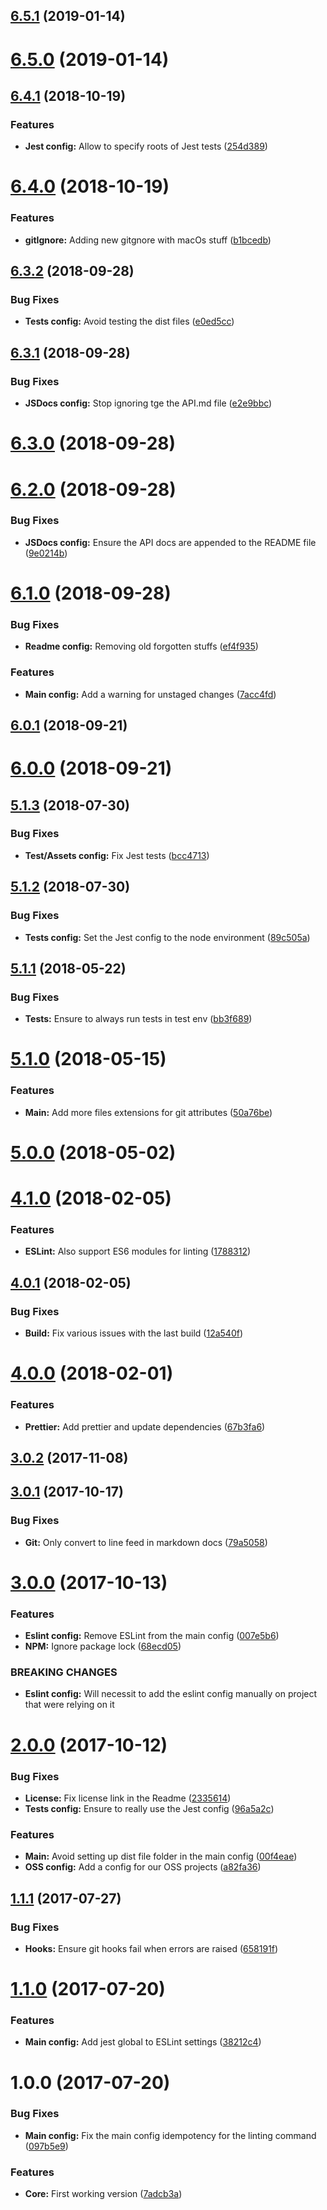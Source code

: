 ## [6.5.1](https://github.com/sencrop/metapak-sencrop/compare/v6.5.0...v6.5.1) (2019-01-14)



# [6.5.0](https://github.com/sencrop/metapak-sencrop/compare/v6.4.1...v6.5.0) (2019-01-14)



<a name="6.4.1"></a>
## [6.4.1](https://github.com/sencrop/metapak-sencrop/compare/v6.4.0...v6.4.1) (2018-10-19)


### Features

* **Jest config:** Allow to specify roots of Jest tests ([254d389](https://github.com/sencrop/metapak-sencrop/commit/254d389))



<a name="6.4.0"></a>
# [6.4.0](https://github.com/sencrop/metapak-sencrop/compare/v6.3.2...v6.4.0) (2018-10-19)


### Features

* **gitIgnore:** Adding new gitgnore with macOs stuff ([b1bcedb](https://github.com/sencrop/metapak-sencrop/commit/b1bcedb))



<a name="6.3.2"></a>
## [6.3.2](https://github.com/sencrop/metapak-sencrop/compare/v6.3.1...v6.3.2) (2018-09-28)


### Bug Fixes

* **Tests config:** Avoid testing the dist files ([e0ed5cc](https://github.com/sencrop/metapak-sencrop/commit/e0ed5cc))



<a name="6.3.1"></a>
## [6.3.1](https://github.com/sencrop/metapak-sencrop/compare/v6.3.0...v6.3.1) (2018-09-28)


### Bug Fixes

* **JSDocs config:** Stop ignoring tge the API.md file ([e2e9bbc](https://github.com/sencrop/metapak-sencrop/commit/e2e9bbc))



<a name="6.3.0"></a>
# [6.3.0](https://github.com/sencrop/metapak-sencrop/compare/v6.2.0...v6.3.0) (2018-09-28)



<a name="6.2.0"></a>
# [6.2.0](https://github.com/sencrop/metapak-sencrop/compare/v6.1.0...v6.2.0) (2018-09-28)


### Bug Fixes

* **JSDocs config:** Ensure the API docs are appended to the README file ([9e0214b](https://github.com/sencrop/metapak-sencrop/commit/9e0214b))



<a name="6.1.0"></a>
# [6.1.0](https://github.com/sencrop/metapak-sencrop/compare/v6.0.1...v6.1.0) (2018-09-28)


### Bug Fixes

* **Readme config:** Removing old forgotten stuffs ([ef4f935](https://github.com/sencrop/metapak-sencrop/commit/ef4f935))


### Features

* **Main config:** Add a warning for unstaged changes ([7acc4fd](https://github.com/sencrop/metapak-sencrop/commit/7acc4fd))



<a name="6.0.1"></a>
## [6.0.1](https://github.com/sencrop/metapak-sencrop/compare/v6.0.0...v6.0.1) (2018-09-21)



<a name="6.0.0"></a>
# [6.0.0](https://github.com/sencrop/metapak-sencrop/compare/v5.1.3...v6.0.0) (2018-09-21)



<a name="5.1.3"></a>
## [5.1.3](https://github.com/sencrop/metapak-sencrop/compare/v5.1.2...v5.1.3) (2018-07-30)


### Bug Fixes

* **Test/Assets config:** Fix Jest tests ([bcc4713](https://github.com/sencrop/metapak-sencrop/commit/bcc4713))



<a name="5.1.2"></a>
## [5.1.2](https://github.com/sencrop/metapak-sencrop/compare/v5.1.1...v5.1.2) (2018-07-30)


### Bug Fixes

* **Tests config:** Set the Jest config to the node environment ([89c505a](https://github.com/sencrop/metapak-sencrop/commit/89c505a))



<a name="5.1.1"></a>
## [5.1.1](https://github.com/sencrop/metapak-sencrop/compare/v5.1.0...v5.1.1) (2018-05-22)


### Bug Fixes

* **Tests:** Ensure to always run tests in test env ([bb3f689](https://github.com/sencrop/metapak-sencrop/commit/bb3f689))



<a name="5.1.0"></a>
# [5.1.0](https://github.com/sencrop/metapak-sencrop/compare/v5.0.0...v5.1.0) (2018-05-15)


### Features

* **Main:** Add more files extensions for git attributes ([50a76be](https://github.com/sencrop/metapak-sencrop/commit/50a76be))



<a name="5.0.0"></a>
# [5.0.0](https://github.com/sencrop/metapak-sencrop/compare/v4.1.0...v5.0.0) (2018-05-02)



<a name="4.1.0"></a>
# [4.1.0](https://github.com/sencrop/metapak-sencrop/compare/v4.0.1...v4.1.0) (2018-02-05)


### Features

* **ESLint:** Also support ES6 modules for linting ([1788312](https://github.com/sencrop/metapak-sencrop/commit/1788312))



<a name="4.0.1"></a>
## [4.0.1](https://github.com/sencrop/metapak-sencrop/compare/v4.0.0...v4.0.1) (2018-02-05)


### Bug Fixes

* **Build:** Fix various issues with the last build ([12a540f](https://github.com/sencrop/metapak-sencrop/commit/12a540f))



<a name="4.0.0"></a>
# [4.0.0](https://github.com/sencrop/metapak-sencrop/compare/v3.0.2...v4.0.0) (2018-02-01)


### Features

* **Prettier:** Add prettier and update dependencies ([67b3fa6](https://github.com/sencrop/metapak-sencrop/commit/67b3fa6))



<a name="3.0.2"></a>
## [3.0.2](https://github.com/sencrop/metapak-sencrop/compare/v3.0.1...v3.0.2) (2017-11-08)



<a name="3.0.1"></a>
## [3.0.1](https://github.com/sencrop/metapak-sencrop/compare/v3.0.0...v3.0.1) (2017-10-17)


### Bug Fixes

* **Git:** Only convert to line feed in markdown docs ([79a5058](https://github.com/sencrop/metapak-sencrop/commit/79a5058))



<a name="3.0.0"></a>
# [3.0.0](https://github.com/sencrop/metapak-sencrop/compare/v2.0.0...v3.0.0) (2017-10-13)


### Features

* **Eslint config:** Remove ESLint from the main config ([007e5b6](https://github.com/sencrop/metapak-sencrop/commit/007e5b6))
* **NPM:** Ignore package lock ([68ecd05](https://github.com/sencrop/metapak-sencrop/commit/68ecd05))


### BREAKING CHANGES

* **Eslint config:** Will necessit to add the eslint config manually on project that were relying on it



<a name="2.0.0"></a>
# [2.0.0](https://github.com/sencrop/metapak-sencrop/compare/v1.1.1...v2.0.0) (2017-10-12)


### Bug Fixes

* **License:** Fix license link in the Readme ([2335614](https://github.com/sencrop/metapak-sencrop/commit/2335614))
* **Tests config:** Ensure to really use the Jest config ([96a5a2c](https://github.com/sencrop/metapak-sencrop/commit/96a5a2c))


### Features

* **Main:** Avoid setting up dist file folder in the main config ([00f4eae](https://github.com/sencrop/metapak-sencrop/commit/00f4eae))
* **OSS config:** Add a config for our OSS projects ([a82fa36](https://github.com/sencrop/metapak-sencrop/commit/a82fa36))



<a name="1.1.1"></a>
## [1.1.1](https://github.com/sencrop/metapak-sencrop/compare/v1.1.0...v1.1.1) (2017-07-27)


### Bug Fixes

* **Hooks:** Ensure git hooks fail when errors are raised ([658191f](https://github.com/sencrop/metapak-sencrop/commit/658191f))



<a name="1.1.0"></a>
# [1.1.0](https://github.com/sencrop/metapak-sencrop/compare/v1.0.0...v1.1.0) (2017-07-20)


### Features

* **Main config:** Add jest global to ESLint settings ([38212c4](https://github.com/sencrop/metapak-sencrop/commit/38212c4))



<a name="1.0.0"></a>
# 1.0.0 (2017-07-20)


### Bug Fixes

* **Main config:** Fix the main config idempotency for the linting command ([097b5e9](https://github.com/sencrop/metapak-sencrop/commit/097b5e9))


### Features

* **Core:** First working version ([7adcb3a](https://github.com/sencrop/metapak-sencrop/commit/7adcb3a))



